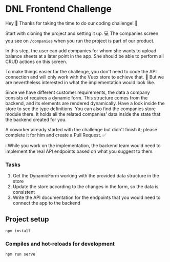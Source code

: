 # DNL Frontend Challenge

Hey 👋 Thanks for taking the time to do our coding challenge! 🙂

Start with cloning the project and setting it up. 💻
The companies screen you see on `/companies` when you run the project is part of our product.

In this step, the user can add companies for whom she wants to upload balance sheets at a later point in the app.
She should be able to perform all CRUD actions on this screen.

To make things easier for the challenge, you don't need to code the API connection and will only work with the Vuex store to achieve that. 🎉 
But we are nevertheless interested in what the implementation would look like.

Since we have different customer requirements, the data a company consists of requires a dynamic form. This structure comes from the backend, and its elements are rendered dynamically. Have a look inside the store to see the type definitions. You can also find the companies store module there. It holds all the related companies' data inside the state that the backend created for you.

A coworker already started with the challenge but didn't finish it; please complete it for him and create a Pull Request. ✅

ℹ️ While you work on the implementation, the backend team would need to implement the real API endpoints based on what you suggest to them.

### Tasks

1. Get the DynamicForm working with the provided data structure in the store
2. Update the store according to the changes in the form, so the data is consistent
3. Write the API documentation for the endpoints that you would need to connect the app to the backend

## Project setup

```
npm install
```

### Compiles and hot-reloads for development

```
npm run serve
```
